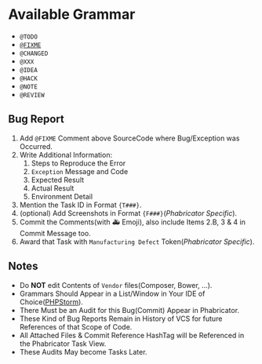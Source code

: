 Available Grammar
=================
  - `@TODO`
  - [`@FIXME`](#bug-report)
  - `@CHANGED`
  - `@XXX`
  - `@IDEA`
  - `@HACK`
  - `@NOTE`
  - `@REVIEW`

Bug Report
----------
1. Add `@FIXME` Comment above SourceCode where Bug/Exception was Occurred.
2. Write Additional Information:
    1. Steps to Reproduce the Error
    2. `Exception` Message and Code
    3. Expected Result
    4. Actual Result
    5. Environment Detail
3. Mention the Task ID in Format `{T###}`.
4. (optional) Add Screenshots in Format `{F###}`(_Phabricator Specific_).
5. Commit the Comments(with :ambulance: Emoji), also include Items 2.B, 3 & 4 in Commit Message too.
6. Award that Task with `Manufacturing Defect` Token(_Phabricator Specific_).

Notes
-----
+ Do **NOT** edit Contents of `Vendor` files(Composer, Bower, ...).
+ Grammars Should Appear in a List/Window in Your IDE of Choice([PHPStorm](https://www.jetbrains.com/help/phpstorm/2016.2/defining-todo-patterns-and-filters.html)).
+ There Must be an Audit for this Bug(Commit) Appear in Phabricator.
+ These Kind of Bug Reports Remain in History of VCS for future References of that Scope of Code.
+ All Attached Files & Commit Reference HashTag will be Referenced in the Phabricator Task View.
+ These Audits May become Tasks Later.
